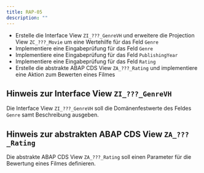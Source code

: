 ```yaml
---
title: RAP-05
description: ""
---
```


- Erstelle die Interface View `ZI_???_GenreVH` und erweitere die Projection View `ZC_???_Movie` um eine Wertehilfe für das Feld `Genre`
- Implementiere eine Eingabeprüfung für das Feld `Genre`
- Implementiere eine Eingabeprüfung für das Feld `PublishingYear`
- Implementiere eine Eingabeprüfung für das Feld `Rating`
- Erstelle die abstrakte ABAP CDS View `ZA_???_Rating` und implementiere eine Aktion zum Bewerten eines Filmes

## Hinweis zur Interface View `ZI_???_GenreVH`

Die Interface View `ZI_???_GenreVH` soll die Domänenfestwerte des Feldes `Genre` samt Beschreibung ausgeben.

## Hinweis zur abstrakten ABAP CDS View `ZA_???_Rating`

Die abstrakte ABAP CDS View `ZA_???_Rating` soll einen Parameter für die Bewertung eines Filmes definieren.
